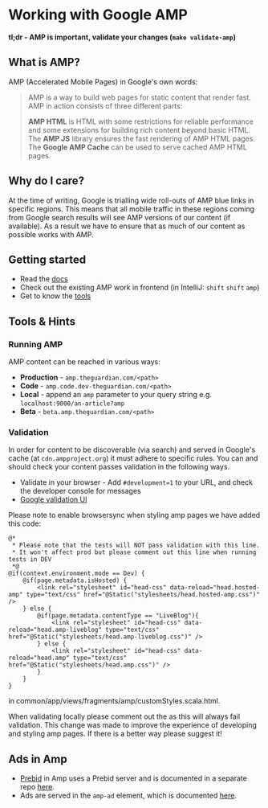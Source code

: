 # Working with Google AMP

**tl;dr - AMP is important, validate your changes (`make validate-amp`)**

## What is AMP?
AMP (Accelerated Mobile Pages) in Google's own words:
> AMP is a way to build web pages for static content that render fast. AMP in action consists of three different parts:
>
> **AMP HTML** is HTML with some restrictions for reliable performance and some extensions for building rich content beyond basic HTML.
> The **AMP JS** library ensures the fast rendering of AMP HTML pages.
> The **Google AMP Cache** can be used to serve cached AMP HTML pages.

## Why do I care?
At the time of writing, Google is trialling wide roll-outs of AMP blue links in specific regions.  This means that all mobile traffic in these regions coming from Google search results will see AMP versions of our content (if available).  As a result we have to ensure that as much of our content as possible works with AMP.

## Getting started
* Read the [docs](https://www.ampproject.org/docs/reference/components)
* Check out the existing AMP work in frontend (in IntelliJ: `shift` `shift` `amp`)
* Get to know the [tools](#tools)

## <a name="tools"></a>Tools & Hints

### Running AMP
AMP content can be reached in various ways:
* **Production** - `amp.theguardian.com/<path>`
* **Code** - `amp.code.dev-theguardian.com/<path>`
* **Local** - append an `amp` parameter to your query string e.g. `localhost:9000/an-article?amp`
* **Beta** - `beta.amp.theguardian.com/<path>`

### Validation
In order for content to be discoverable (via search) and served in Google's cache (at `cdn.ampproject.org`) it must adhere to specific rules.  You can and should check your content passes validation in the following ways.

* Validate in your browser - Add `#development=1` to your URL, and check the developer console for messages
* [Google validation UI](https://validator.ampproject.org/)

Please note to enable browsersync when styling amp pages we have added this code:

```
@*
 * Please note that the tests will NOT pass validation with this line.
 * It won't affect prod but please comment out this line when running tests in DEV
 *@
@if(context.environment.mode == Dev) {
    @if(page.metadata.isHosted) {
        <link rel="stylesheet" id="head-css" data-reload="head.hosted-amp" type="text/css" href="@Static("stylesheets/head.hosted-amp.css")" />
    } else {
        @if(page.metadata.contentType == "LiveBlog"){
            <link rel="stylesheet" id="head-css" data-reload="head.amp-liveblog" type="text/css" href="@Static("stylesheets/head.amp-liveblog.css")" />
        } else {
            <link rel="stylesheet" id="head-css" data-reload="head.amp" type="text/css" href="@Static("stylesheets/head.amp.css")" />
        }
    }
}
```
in common/app/views/fragments/amp/customStyles.scala.html.

When validating locally please comment out the <link> as this will always fail validation.
This change was made to improve the experience of developing and styling amp pages. If there is a better way please suggest it!

## Ads in Amp

* [Prebid](https://prebid.org/) in Amp uses a Prebid server and is documented in a separate repo [here](https://github.com/guardian/prebid-server/tree/main/amp).
* Ads are served in the `amp-ad` element, which is documented [here](https://www.ampproject.org/docs/ads/introduction_ads).
